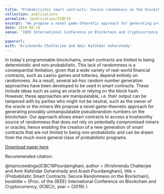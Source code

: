 ```yaml
---
title: "Probabilistic smart contracts: Secure randomness on the blockchain"
collection: publications
permalink: /publication/ICBC19
excerpt: 'We propose a novel game-theoretic approach for generating provably unmanipulatable pseudorandom numbers on the blockchain.'
date: 2019-05-14
venue: 'IEEE International Conference on Blockchain and Cryptocurrency (ICBC)
'
paperurl: 
with: 'Krishnendu Chatterjee and Amir Kafshdar Goharshady'
---
```

In today's programmable blockchains, smart contracts are limited to being deterministic and non-probabilistic. This lack of randomness is a consequential limitation, given that a wide variety of real-world financial contracts, such as casino games and lotteries, depend entirely on randomness. As a result, several ad-hoc random number generation approaches have been developed to be used in smart contracts. These include ideas such as using an oracle or relying on the block hash. However, these approaches are manipulatable, i.e. their output can be tampered with by parties who might not be neutral, such as the owner of the oracle or the miners.We propose a novel game-theoretic approach for generating provably unmanipulatable pseudorandom numbers on the blockchain. Our approach allows smart contracts to access a trustworthy source of randomness that does not rely on potentially compromised miners or oracles, hence enabling the creation of a new generation of smart contracts that are not limited to being non-probabilistic and can be drawn from the much more general class of probabilistic programs.

[Download paper here](https://ieeexplore.ieee.org/abstract/document/8751326/)

Recommended citation: 

@inproceedings{ICBC19Pourdamghani,
  author    = {Krishnendu Chatterjee and
               Amir Kafshdar Goharshady and
               Arash Pourdamghani},
  title     = {Probabilistic Smart Contracts: Secure Randomness on the Blockchain},
  booktitle = {Proc. of the {IEEE} International Conference on Blockchain and Cryptocurrency,
               {ICBC}},
  year      = {2019}
}